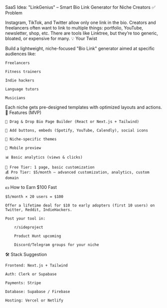SaaS Idea: "LinkGenius" – Smart Bio Link Generator for Niche Creators
✅ Problem

Instagram, TikTok, and Twitter allow only one link in the bio. Creators and freelancers often want to link to multiple things: portfolio, YouTube, newsletter, shop, etc. There are tools like Linktree, but they’re too generic, bloated, or expensive for many.
💡 Your Twist

Build a lightweight, niche-focused "Bio Link" generator aimed at specific audiences like:

    Freelancers

    Fitness trainers

    Indie hackers

    Language tutors

    Musicians

Each niche gets pre-designed templates with optimized layouts and actions.
🔧 Features (MVP)

    🧩 Drag & Drop Bio Page Builder (React or Next.js + Tailwind)

    🔗 Add buttons, embeds (Spotify, YouTube, Calendly), social icons

    🎨 Niche-specific themes

    📱 Mobile preview

    📊 Basic analytics (views & clicks)

    💾 Free Tier: 1 page, basic customization
    💰 Pro Tier: $5/month – advanced customization, analytics, custom domain

💵 How to Earn $100 Fast

    $5/month × 20 users = $100

    Offer a lifetime deal for $10 to early adopters (first 10 users) on Twitter, Reddit, IndieHackers.

    Post your tool in:

        r/sideproject

        Product Hunt upcoming

        Discord/Telegram groups for your niche

🛠️ Stack Suggestion

    Frontend: Next.js + Tailwind

    Auth: Clerk or Supabase

    Payments: Stripe

    Database: Supabase / Firebase

    Hosting: Vercel or Netlify